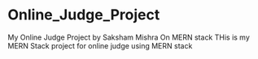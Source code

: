 # Online_Judge_Project
My Online Judge Project by Saksham Mishra On MERN stack
THis is my MERN Stack project for online judge using MERN stack